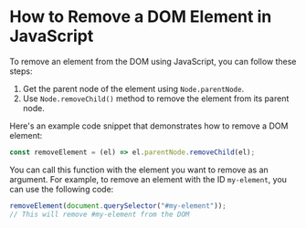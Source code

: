 # How to Remove a DOM Element in JavaScript

To remove an element from the DOM using JavaScript, you can follow these steps:

1. Get the parent node of the element using `Node.parentNode`.
2. Use `Node.removeChild()` method to remove the element from its parent node.

Here's an example code snippet that demonstrates how to remove a DOM element:

```js
const removeElement = (el) => el.parentNode.removeChild(el);
```

You can call this function with the element you want to remove as an argument. For example, to remove an element with the ID `my-element`, you can use the following code:

```js
removeElement(document.querySelector("#my-element"));
// This will remove #my-element from the DOM
```
